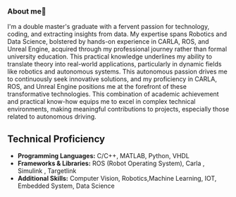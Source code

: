 ### About me👋

<!--
**Goldu/Goldu** is a ✨ _special_ ✨ repository because its `README.md` (this file) appears on your GitHub profile.

Here are some ideas to get you started:

- 🔭 I’m currently working on Autonomous Drive Project
- 🌱 I’m currently  working as Data Scientist
- 👯 I’m looking to collaborate on ...
- 🤔 I’m looking for help with ...
- 💬 Ask me about anything about autonomous driving
- 📫 How to reach me: You can reach me via email me or message me or vi phone
- 😄 Pronouns: ...
- ⚡ Fun fact: ...
-->
I'm a double master's graduate with a fervent passion for technology, coding, and extracting insights from data. My expertise spans Robotics and Data Science, bolstered by hands-on experience in CARLA, ROS, and Unreal Engine, acquired through my professional journey rather than formal university education. This practical knowledge underlines my ability to translate theory into real-world applications, particularly in dynamic fields like robotics and autonomous systems. This autonomous passion drives me to continuously seek innovative solutions, and my proficiency in CARLA, ROS, and Unreal Engine positions me at the forefront of these transformative technologies. This combination of academic achievement and practical know-how equips me to excel in complex technical environments, making meaningful contributions to projects, especially those related to autonomous driving.

## Technical Proficiency

- **Programming Languages:** C/C++, MATLAB, Python, VHDL
- **Frameworks & Libraries:** ROS (Robot Operating System), Carla , Simulink , Targetlink
- **Additional Skills:** Computer Vision, Robotics,Machine Learning, IOT, Embedded System, Data Science
